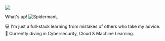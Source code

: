 

<!--
**Phantochi/Phantochi** is a ✨ _special_ ✨ repository because its `README.md` (this file) appears on your GitHub profile.

Here are some ideas to get you started:

💻 I'm developer
🚀 I'm a - and - at -
 I'm a Microsoft MVP
🔥 I'm community leader at -
📝 I'm currently graduating in CyberSecurity
✨ I try to help people who are studying programming on - and -
📫 How to reach me: my site, linkedIn and instagram
-->


![](https://media1.giphy.com/media/TOWeGr70V2R1K/giphy.gif)                         


What's up! ![SpidermanL](https://user-images.githubusercontent.com/60182775/126830033-ee234b31-3090-463e-a53c-06365192bce3.png=150x150)


💻 I'm just a full-stack learning from mistakes of others who take my advice.
🚀 Currently diving in Cybersecurity, Cloud & Machine Learning.
